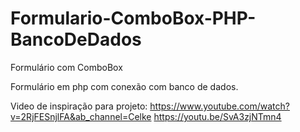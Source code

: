 # Formulario-ComboBox-PHP-BancoDeDados
Formulário com ComboBox

Formulário em php com conexão com banco de dados.

Video de inspiração para projeto: https://www.youtube.com/watch?v=2RjFESnjlFA&ab_channel=Celke
                                  https://youtu.be/SvA3zjNTmn4
